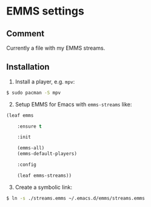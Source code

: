# EMMS settings

## Comment

Currently a file with my EMMS streams.

## Installation

1. Install a player, e.g. `mpv`:
``` bash
$ sudo pacman -S mpv
```

2. Setup EMMS for Emacs with `emms-streams` like:
``` lisp
(leaf emms

    :ensure t

    :init

    (emms-all)
    (emms-default-players)

    :config

    (leaf emms-streams))
```

3. Create a symbolic link:
```bash
$ ln -s ./streams.emms ~/.emacs.d/emms/streams.emms
```
